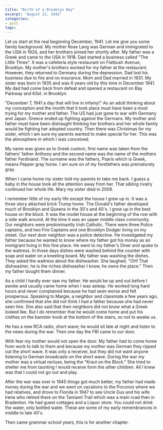 ```yaml
---
title: "Birth of a Brooklyn Boy"
excerpt: "August 22, 1942"
categories: 
- post
tags: 
---
```

Let us start at the real beginning December, 1941.  Let me give you
some family background.  My mother Rose Lang was German and immigrated
to the USA in 1924, and her brothers joined her shortly after.  My
father was a Greek and came to the USA in 1918.  Dad started a
business called "The Little Three".  It was a cafeteria style
restaurant on Flatbush Avenue, Brooklyn.  My mother's brothers worked
for my father at the restaurant.  However, they returned to Germany
during the depression.  Dad lost his business due to fire and no
insurance.  Mom and Dad married in 1931.  My sister was born in 1935
and was 6 years old by this time in December 1941.  My dad had come
back from defeat and opened a restaurant on Bay Parkway and 63st. in
Brooklyn.

"December 7, 1941 a day that will live in infamy!"  As an adult
thinking about my conception and the month that it took place must
have been a most trying for my mother and father.  The US had just
gone to war with Germany and Japan.  Greece ended up fighting against
the Germans.  My mother and father must have been distraught thinking
her brothers and her whole family would be fighting her adopted
country.  Then there was Christmas for my sister, which I am sure my
parents wanted to make special for her.  This was the atmosphere in
which I was conceived.

My name was given as to Greek custom, first name was taken from the
fathers' father Anthony and the second name was the name of the
mothers father Ferdinand.  The surname was the fathers, Psaris which
is Greek, means Pepper gray horse.  I am sure on of my forefathers was
prematurely gray.

When I came home my sister told my parents to take me back.  I guess a
baby in the house took all the attention away from her.  That sibling
rivalry continued her whole life.  Mary my sister died in 2008.

I remember little of my early life except the house I grew up in.  It
was a three story attached brick Trump home.  The Donald's father
developed much of Brooklyn and Queens in the 30's and 40's.  I grew up
in the best house on the block.  It was the model house at the
beginning of the row with a side walk around.  At the time it was an
upper middle class community.  Our neighbors were predominantly Irish
Catholic.  There were three Police captains, and two Fire Captains and
one Brooklyn Dodger living on my street.  Our next door neighbor was a
police detective.  He investigated my father because he wanted to know
where my father got his money as an immigrant living in this fine
place.  He went to my father's Diner and spoke to the waitress.  In
those days dishes were washed behind the counter with soap and water
on a kneeling board.  My father was washing the dishes.  They asked
the waitress about the dishwasher.  She laughed, "OH! That dishwasher,
he is the riches dishwasher I know, he owns the place."  Then my
father bought them dinner.

As a child I hardly ever saw my father.  He would be up and out before
I awoke and usually came home when I was asleep.  He worked long hard
hours and never complained because he had seen worse and felt
prosperous.  Speaking to Margie, a neighbor and classmate a few years
ago, she confirmed that she did not think I had a father because she
had never seen him.  She also said that then neighbors did not know
what a Greek looked like.  But I do remember that he would come home
and put his clothes on the banister knob at the bottom of the stairs,
so not to awake us.

He has a new RCA radio, short wave;  he would sit late at night and
listen to the news during the war.  Then one day the FBI came to our
door.

With fear my mother would not open the door.  My father had to come
home from work to talk to them and because my mother was German they
ripped out the short wave.  It was only a receiver, but they did not
want anyone listening to German broadcasts on the short wave.  During
the war my mother was a virtual recluse, being the "Kraut on the
Block."  She tried to shelter me from taunting I would receive form
the other children.  All I knew was that I could not go out and play.

After the war was over in 1945 things got much better, my father had
made money during the war and we went on vacations to the Poconos
where we had relatives, and drove to Florida in 1947 to see Uncle Gus
and his wife Irene who retired there on the Tamiami Trail which was a
main road then in Bradenton.  He had guest cottages and a Liquor
store.  You could not drink the water, only bottled water.  These are
some of my early remembrances in middle to late 40's.

Then came grammar school years, this is for another chapter.


<!----- Footnotes ----->

